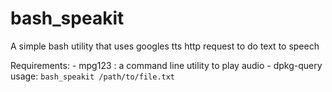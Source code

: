 bash_speakit
============

A simple bash utility that uses googles tts http request to do text to speech

Requirements:
    - mpg123 : a command line utility to play audio
    - dpkg-query
usage: 
    `bash_speakit /path/to/file.txt`

